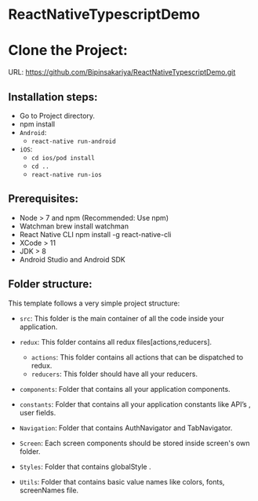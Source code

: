 # ReactNativeTypescriptDemo
# Clone the Project:

URL: https://github.com/Bipinsakariya/ReactNativeTypescriptDemo.git

## Installation steps:
- Go to Project directory.
- npm install
- `Android`:
   - `react-native run-android`
- `iOS`:
   - `cd ios/pod install`
   - `cd ..`
   - `react-native run-ios`                     
                               
## Prerequisites:
- Node > 7 and npm (Recommended: Use npm)
- Watchman brew install watchman
- React Native CLI npm install -g react-native-cli
- XCode > 11
- JDK > 8
- Android Studio and Android SDK

## Folder structure: 
This template follows a very simple project structure:
- `src`: This folder is the main container of all the code inside your application.
- `redux`: This folder contains all redux files[actions,reducers]. 
   - `actions`: This folder contains all actions that can be dispatched to redux.
   - `reducers`: This folder should have all your reducers.
		
- `components`: Folder that contains all your application components.
- `constants`:  Folder that contains all your application constants like API’s , user fields.
- `Navigation`: Folder that contains AuthNavigator and TabNavigator.
- `Screen`: Each screen components should be stored inside screen's own folder.
- `Styles`: Folder that contains globalStyle .
- `Utils`: Folder that contains basic value names like colors, fonts, screenNames file.

